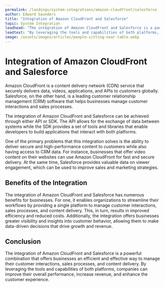```yaml
---
permalink: /landings/system-integrations/amazon-cloudfront/salesforce
author: Edward Saunders
title: "Integration of Amazon CloudFront and Salesforce"
topic: System Integration
leadhead: "The integration of Amazon CloudFront and Salesforce is a powerful combination that offers businesses an efficient and effective way to manage their customer interactions, sales processes, and content delivery"
leadtext: "By leveraging the tools and capabilities of both platforms, companies can improve their overall performance, increase revenue, and enhance the customer experience."
image: /assets/images/articles/people-sitting-near-table.webp
---
```

<div class="arttext">	<h1>Integration of Amazon CloudFront and Salesforce</h1>
	<p>Amazon CloudFront is a content delivery network (CDN) service that securely delivers data, videos, applications, and APIs to customers globally. Salesforce, on the other hand, is a leading customer relationship management (CRM) software that helps businesses manage customer interactions and sales processes.</p>
	<p>The integration of Amazon CloudFront and Salesforce can be achieved through either API or SDK. The API allows for the exchange of data between systems while the SDK provides a set of tools and libraries that enable developers to build applications that interact with both platforms.</p>
	<p>One of the primary problems that this integration solves is the ability to deliver secure and high-performance content to customers while also having access to CRM data. For instance, businesses that offer video content on their websites can use Amazon CloudFront for fast and secure delivery. At the same time, Salesforce provides valuable data on viewer engagement, which can be used to improve sales and marketing strategies.</p>
	<h2>Benefits of the Integration</h2>
	<p>The integration of Amazon CloudFront and Salesforce has numerous benefits for businesses. For one, it enables organizations to streamline their workflows by providing a single platform to manage customer interactions, sales processes, and content delivery. This, in turn, results in improved efficiency and reduced costs. Additionally, the integration offers businesses greater visibility and insights into customer behavior, allowing them to make data-driven decisions that drive growth and revenue.</p>
	<h2>Conclusion</h2>
	<p>The integration of Amazon CloudFront and Salesforce is a powerful combination that offers businesses an efficient and effective way to manage their customer interactions, sales processes, and content delivery. By leveraging the tools and capabilities of both platforms, companies can improve their overall performance, increase revenue, and enhance the customer experience.</p>
</div>